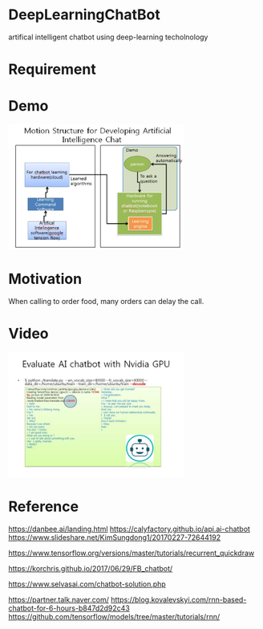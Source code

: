 # DeepLearningChatBot
artifical intelligent chatbot using deep-learning techolnology

# Requirement


# Demo
<img src=https://github.com/Limsuyoun/DeepLearningChatBot/blob/master/image/dd.JPG border=0 width=350 height=250> </img>


# Motivation
When calling to order food, many orders can delay the call.

# Video
<img src=https://github.com/Limsuyoun/DeepLearningChatBot/blob/master/image/demo..JPG border=0 width=350 height=250> </img>

# Reference
https://danbee.ai/landing.html 
https://calyfactory.github.io/api.ai-chatbot
https://www.slideshare.net/KimSungdong1/20170227-72644192 

https://www.tensorflow.org/versions/master/tutorials/recurrent_quickdraw

https://korchris.github.io/2017/06/29/FB_chatbot/ 

https://www.selvasai.com/chatbot-solution.php 

https://partner.talk.naver.com/
https://blog.kovalevskyi.com/rnn-based-chatbot-for-6-hours-b847d2d92c43 
https://github.com/tensorflow/models/tree/master/tutorials/rnn/ 
